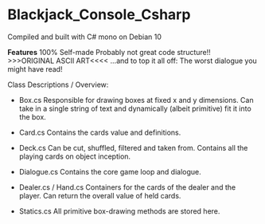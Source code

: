 # Blackjack_Console_Csharp

Compiled and built with C# mono on Debian 10

**Features**
	100% Self-made
	Probably not great code structure!!
	>>>ORIGINAL ASCII ART<<<<
	...and to top it all off: The worst dialogue you might have read!

Class Descriptions / Overview:

- Box.cs
	Responsible for drawing boxes at fixed x and y dimensions.
	Can take in a single string of text and dynamically (albeit primitive)
	fit it into the box.
	
- Card.cs
	Contains the cards value and definitions.

- Deck.cs
	Can be cut, shuffled, filtered and taken from.
	Contains all the playing cards on object inception.
	
- Dialogue.cs
	Contains the core game loop and dialogue.

- Dealer.cs / Hand.cs
	Containers for the cards of the dealer and the player.
	Can return the overall value of held cards.
	
- Statics.cs
	All primitive box-drawing methods are stored here.
